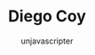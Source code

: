 ---
layout: author
title: "Diego Coy"
author: unjavascripter
permalink: /blog/authors/unjavascripter/
---